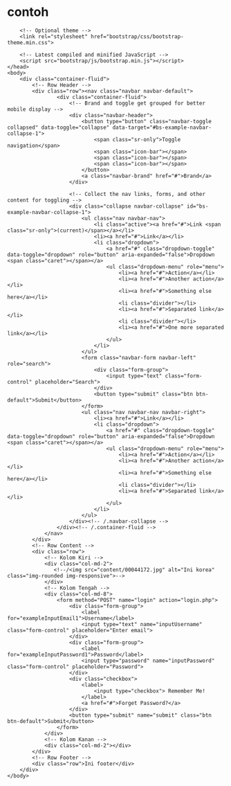 # contoh
<html>
    <head>
        <!-- Latest compiled and minified CSS -->
        <link rel="stylesheet" href="bootstrap/css/bootstrap.min.css">

        <!-- Optional theme -->
        <link rel="stylesheet" href="bootstrap/css/bootstrap-theme.min.css">

        <!-- Latest compiled and minified JavaScript -->
        <script src="bootstrap/js/bootstrap.min.js"></script>
    </head>
    <body>
        <div class="container-fluid">
            <!-- Row Header -->
            <div class="row"><nav class="navbar navbar-default">
                    <div class="container-fluid">
                        <!-- Brand and toggle get grouped for better mobile display -->
                        <div class="navbar-header">
                            <button type="button" class="navbar-toggle collapsed" data-toggle="collapse" data-target="#bs-example-navbar-collapse-1">
                                <span class="sr-only">Toggle navigation</span>
                                <span class="icon-bar"></span>
                                <span class="icon-bar"></span>
                                <span class="icon-bar"></span>
                            </button>
                            <a class="navbar-brand" href="#">Brand</a>
                        </div>

                        <!-- Collect the nav links, forms, and other content for toggling -->
                        <div class="collapse navbar-collapse" id="bs-example-navbar-collapse-1">
                            <ul class="nav navbar-nav">
                                <li class="active"><a href="#">Link <span class="sr-only">(current)</span></a></li>
                                <li><a href="#">Link</a></li>
                                <li class="dropdown">
                                    <a href="#" class="dropdown-toggle" data-toggle="dropdown" role="button" aria-expanded="false">Dropdown <span class="caret"></span></a>
                                    <ul class="dropdown-menu" role="menu">
                                        <li><a href="#">Action</a></li>
                                        <li><a href="#">Another action</a></li>
                                        <li><a href="#">Something else here</a></li>
                                        <li class="divider"></li>
                                        <li><a href="#">Separated link</a></li>
                                        <li class="divider"></li>
                                        <li><a href="#">One more separated link</a></li>
                                    </ul>
                                </li>
                            </ul>
                            <form class="navbar-form navbar-left" role="search">
                                <div class="form-group">
                                    <input type="text" class="form-control" placeholder="Search">
                                </div>
                                <button type="submit" class="btn btn-default">Submit</button>
                            </form>
                            <ul class="nav navbar-nav navbar-right">
                                <li><a href="#">Link</a></li>
                                <li class="dropdown">
                                    <a href="#" class="dropdown-toggle" data-toggle="dropdown" role="button" aria-expanded="false">Dropdown <span class="caret"></span></a>
                                    <ul class="dropdown-menu" role="menu">
                                        <li><a href="#">Action</a></li>
                                        <li><a href="#">Another action</a></li>
                                        <li><a href="#">Something else here</a></li>
                                        <li class="divider"></li>
                                        <li><a href="#">Separated link</a></li>
                                    </ul>
                                </li>
                            </ul>
                        </div><!-- /.navbar-collapse -->
                    </div><!-- /.container-fluid -->
                </nav>
            </div>
            <!-- Row Content -->
            <div class="row">
                <!-- Kolom Kiri -->
                <div class="col-md-2">
                   <!--/<img src="content/00044172.jpg" alt="Ini korea" class="img-rounded img-responsive">-->
                </div>
                <!-- Kolom Tengah -->
                <div class="col-md-8">
                    <form method="POST" name="login" action="login.php">
                        <div class="form-group">
                            <label for="exampleInputEmail1">Username</label>
                            <input type="text" name="inputUsername" class="form-control" placeholder="Enter email">
                        </div>
                        <div class="form-group">
                            <label for="exampleInputPassword1">Password</label>
                            <input type="password" name="inputPassword" class="form-control" placeholder="Password">
                        </div>
                        <div class="checkbox">
                            <label>
                                <input type="checkbox"> Remember Me!
                            </label>
                            <a href="#">Forget Password?</a>
                        </div>
                        <button type="submit" name="submit" class="btn btn-default">Submit</button>
                    </form>
                </div>
                <!-- Kolom Kanan -->
                <div class="col-md-2"></div>
            </div>
            <!-- Row Footer -->
            <div class="row">Ini footer</div>
        </div>
    </body>
</html>
